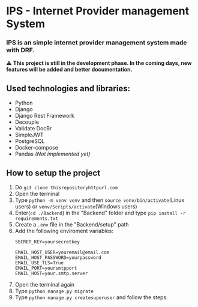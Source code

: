 # IPS - Internet Provider management System
### IPS is an simple internet provider management system made with DRF.

:warning: **This project is still in the development phase. In the coming days, new features will be added and better documentation.**

## Used technologies and libraries:
- Python
- Django
- Django Rest Framework
- Decouple
- Validate DocBr
- SimpleJWT
- PostgreSQL
- Docker-compose
- Pandas *(Not implemented yet)*

## How to setup the project
1. Do `git clone thisrepositoryhttpurl.com`
2. Open the terminal
3. Type `python -m venv venv` and then `source venv/bin/activate`(Linux users) or `venv/Scripts/activate`(Windows users)
4. Enter(`cd ./Backend`) in the "Backend" folder and type `pip install -r requirements.txt`
5. Create a `.env` file in the "Backend/setup" path
6. Add the following enviroment variables:
    ```
    SECRET_KEY=yoursecretkey

    EMAIL_HOST_USER=youremail@email.com
    EMAIL_HOST_PASSWORD=yourpassword
    EMAIL_USE_TLS=True
    EMAIL_PORT=yoursmtpport
    EMAIL_HOST=your.smtp.server
    ```
7. Open the terminal again
8. Type `python manage.py migrate`
9. Type `python manage.py createsuperuser` and follow the steps.

